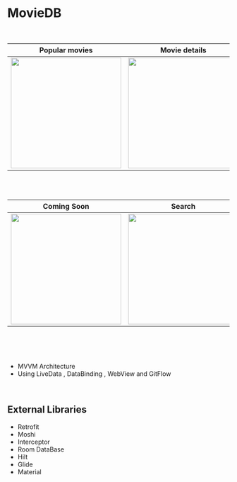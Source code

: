 # MovieDB


<br>

| Popular movies | Movie details | Show Video |
|--|--|--|
| <img src="https://user-images.githubusercontent.com/99007231/184023900-dac6999d-6208-4500-90b3-f7dc88a7f063.png" width=250px> | <img src="https://user-images.githubusercontent.com/99007231/184022622-e68b5be4-7ce0-43ea-a2c1-7bbd2075ae21.png" width=250px> | <img src="https://user-images.githubusercontent.com/99007231/184022771-87c2a7f2-4d38-44a5-91f0-8c3b67d85441.png" width=250px> |
<br>
<br>

| Coming Soon  | Search | Search |
|--|--|--|
| <img src="https://user-images.githubusercontent.com/99007231/184024461-5392aaf5-9372-4641-8dc8-ee12e1ce4325.png" width=250px> | <img src="https://user-images.githubusercontent.com/99007231/184022794-27373295-8892-46fd-9717-550e76a905c0.png" width=250px> | <img src="https://user-images.githubusercontent.com/99007231/184022827-bce8eecd-f4ff-4626-a93c-d59c823a12d3.png" width=250px> |
<br>
<br>

<!--
| Show Video | Movie details  | Show Video | 
|--|--|--|
|  <img src="https://user-images.githubusercontent.com/99007231/184024486-4cc2fb1f-3ecd-4f72-8e80-2e19d8f3dc73.png" width=250px> | <img src="https://user-images.githubusercontent.com/99007231/184024504-da1c58b4-d8c7-4f69-a314-34621e1dd028.png" width=250px> | <img src="https://user-images.githubusercontent.com/99007231/184028047-cd3908c9-22b0-40b9-9dd3-aa4ffc53fa90.png" width=250px> |
-->

<br>

 - MVVM Architecture
 - Using LiveData , DataBinding , WebView and GitFlow
 <br>

 
 ## External Libraries 
 - Retrofit
 - Moshi
 - Interceptor
 - Room DataBase
 - Hilt
 - Glide
 - Material







